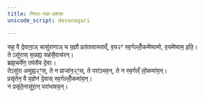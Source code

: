 ```yaml
---
title: नियत-यज्ञ-प्रशंसा
unicode_script: devanagari

---
```


सह॒ वै दे॒वाना़॒ञ् चासु॑राणाञ् च य॒ज्ञौ प्रत॑तावास्ताव्ँ, व॒य२ꣳ स्व॒र्गल्लोँ॒कमे॑ष्यामो, व॒यमे॑ष्याम॒ इति॒।  
ते ऽसु॑रास् स॒न्नह्य॒ सह॑सै॒वाच॑रन्।  
ब्रह्म॒चर्ये॑ण॒ तप॑सैव दे॒वाः।  
तेऽसु॑रा अमुह्य॒२ꣳ॒स्, ते न प्राजा॑न॒२ꣳ॒स्, ते परा॑ऽभव॒न्, ते न स्व॒र्गल्ँ लो॒कमा॑य॒न्।  
प्रसृ॑तेन॒ वै य॒ज्ञेन॑ दे॒वास् स्व॒र्गल्लोँ॒कमा॑य॒न्।  
न प्रसृ॑ते॒नासु॑रा॒न् परा॑भावय॒न्।  

